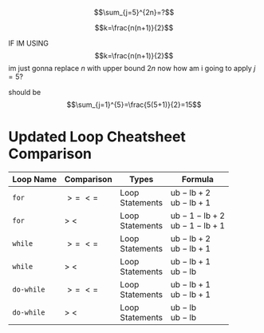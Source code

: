 

$$\sum_{j=5}^{2n}=?$$

$$k=\frac{n(n+1)}{2}$$


IF IM USING $$k=\frac{n(n+1)}{2}$$im just gonna replace $n$ with upper bound $2n$ now how am i going to apply $j=5$?

should be  $$\sum_{j=1}^{5}=\frac{5(5+1)}{2}=15$$



# Updated Loop Cheatsheet Comparison

| Loop Name  | Comparison | Types              | Formula                                                |
| ---------- | ---------- | ------------------ | ------------------------------------------------------ |
| `for`      | $>=$ $<=$  | Loop<br>Statements | $\text{ub}-\text{lb}+2$<br>$\text{ub}-\text{lb}+1$     |
| `for`      | $>$ $<$    | Loop<br>Statements | $\text{ub}-1-\text{lb}+2$<br>$\text{ub}-1-\text{lb}+1$ |
| `while`    | $>=$ $<=$  | Loop<br>Statements | $\text{ub}-\text{lb}+2$<br>$\text{ub}-\text{lb}+1$     |
| `while`    | $>$ $<$    | Loop<br>Statements | $\text{ub}-\text{lb}+1$<br>$\text{ub}-\text{lb}$       |
| `do-while` | $>=$ $<=$  | Loop<br>Statements | $\text{ub}-\text{lb}+1$<br>$\text{ub}-\text{lb}+1$     |
| `do-while` | $>$ $<$    | Loop<br>Statements | $\text{ub}-\text{lb}$<br>$\text{ub}-\text{lb}$         |
